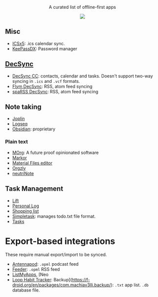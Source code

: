 <p align="center">A curated list of offline-first apps</p>
<p align="center"><a href="https://awesome.re" target="_blank"><img src="https://awesome.re/badge-flat.svg"></a></p>

## Misc
* [ICSx5](https://f-droid.org/packages/at.bitfire.icsdroid/): .ics calendar sync.
* [KeePassDX](https://github.com/Kunzisoft/KeePassDX): Password manager

## [DecSync](https://github.com/39aldo39/DecSync)
* [DecSync CC](https://f-droid.org/en/packages/org.decsync.cc): contacts, calendar and tasks. Doesn't support two-way syncing in `.ics` and `.vcf` formats.
* [Flym DecSync](https://f-droid.org/en/packages/org.decsync.flym): RSS, atom feed syncing
* [spaRSS DecSync](https://f-droid.org/en/packages/org.decsync.sparss.floss): RSS, atom feed syncing

## Note taking
* [Joplin](https://f-droid.org/en/packages/net.cozic.joplin/)
* [Logseq](https://github.com/logseq/logseq)
* [Obsidian](https://obsidian.md/): proprietary

### Plain text
* [MOrg](https://github.com/brvier/MOrg): A future proof opinionated software
* [Markor](https://f-droid.org/en/packages/com.appmindlab.nano)
* [Material Files editor](https://f-droid.org/en/packages/me.zhanghai.android.files/)
* [Orgzly](https://f-droid.org/packages/com.orgzly/)
* [neutriNote](https://f-droid.org/en/packages/com.appmindlab.nano)

## Task Management
* [Lift](https://f-droid.org/en/packages/ca.momi.lift)
* [Personal Log](https://f-droid.org/en/packages/com.tiwa.pl)
* [Shopping list](https://f-droid.org/en/packages/com.woefe.shoppinglist/)
* [Simpletask](https://f-droid.org/packages/nl.mpcjanssen.simpletask/): manages todo.txt file format.
* [Tasks](https://f-droid.org/en/packages/org.tasks/)

# Export-based integrations
These require manual export/import to be synced.

* [Antennapod](https://f-droid.org/en/packages/de.danoeh.antennapod): `.opml` podcast feed
* [Feeder](https://f-droid.org/en/packages/com.nononsenseapps.feeder): `.opml` RSS feed
* [ListMyApps](https://f-droid.org/en/packages/de.onyxbits.listmyapps), [Neo
* [Loop Habit Tracker](https://f-droid.org/en/packages/org.isoron.uhabits):
Backup](https://f-droid.org/en/packages/com.machiav3lli.backup/): `.txt` app list.
`.db` database file.
